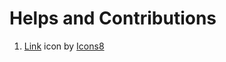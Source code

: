 # Helps and Contributions
1. <a target="_blank" href="https://icons8.com/icon/LP8KDPI1DKCJ/link">Link</a> icon by <a target="_blank" href="https://icons8.com">Icons8</a>

